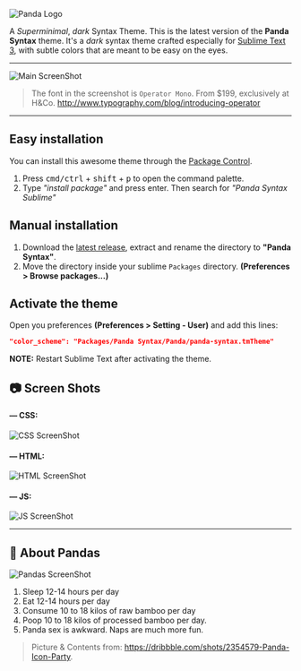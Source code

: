 ![Panda Logo](https://raw.githubusercontent.com/siamak/panda-syntax-sublime/master/panda.jpg)

A _Superminimal_, _dark_ Syntax Theme. This is the latest version of the **Panda Syntax** theme. It's a _dark_ syntax theme crafted especially for [Sublime Text 3](https://www.sublimetext.com/3), with subtle colors that are meant to be easy on the eyes.

---
![Main ScreenShot](https://raw.githubusercontent.com/siamak/panda-syntax-sublime/master/screenshots/jsx.jpg)
> The font in the screenshot is `Operator Mono`. From $199, exclusively at H&Co. http://www.typography.com/blog/introducing-operator

---

## Easy installation
You can install this awesome theme through the [Package Control](https://packagecontrol.io/installation).

1. Press <kbd>cmd/ctrl</kbd> + <kbd>shift</kbd> + <kbd>p</kbd> to open the command palette.
2. Type _"install package"_ and press enter. Then search for _"Panda Syntax Sublime"_


## Manual installation

1. Download the [latest release](https://github.com/siamak/panda-syntax-sublime/releases/latest), extract and rename the directory to **"Panda Syntax"**.
2. Move the directory inside your sublime `Packages` directory. **(Preferences > Browse packages...)**


## Activate the theme

Open you preferences **(Preferences > Setting - User)** and add this lines:

```json
"color_scheme": "Packages/Panda Syntax/Panda/panda-syntax.tmTheme"
```

**NOTE:** Restart Sublime Text after activating the theme.

<!-- 1. Go to `Setting > Install` and choose `Themes`
2. Search for `panda-syntax-sublime` and install it.
3. Go to `Setting > Themes` and choose `Atom Panda` as the syntax theme. -->
<!-- Atom Package Manager (APM):
```bash
apm install panda-syntax-sublime
``` -->

## 📷 Screen Shots
#### — CSS:

![CSS ScreenShot](https://raw.githubusercontent.com/siamak/panda-syntax-sublime/master/screenshots/css.jpg)

#### — HTML:

![HTML ScreenShot](https://raw.githubusercontent.com/siamak/panda-syntax-sublime/master/screenshots/html.jpg)

#### — JS:

![JS ScreenShot](https://raw.githubusercontent.com/siamak/panda-syntax-sublime/master/screenshots/js.jpg)

---


## 🐼 About Pandas
![Pandas ScreenShot](https://raw.githubusercontent.com/siamak/atom-panda-syntax/master/screenshots/pandas.png)

1. Sleep 12-14 hours per day
2. Eat 12-14 hours per day
3. Consume 10 to 18 kilos of raw bamboo per day
4. Poop 10 to 18 kilos of processed bamboo per day.
5. Panda sex is awkward. Naps are much more fun.

> Picture & Contents from: https://dribbble.com/shots/2354579-Panda-Icon-Party.
